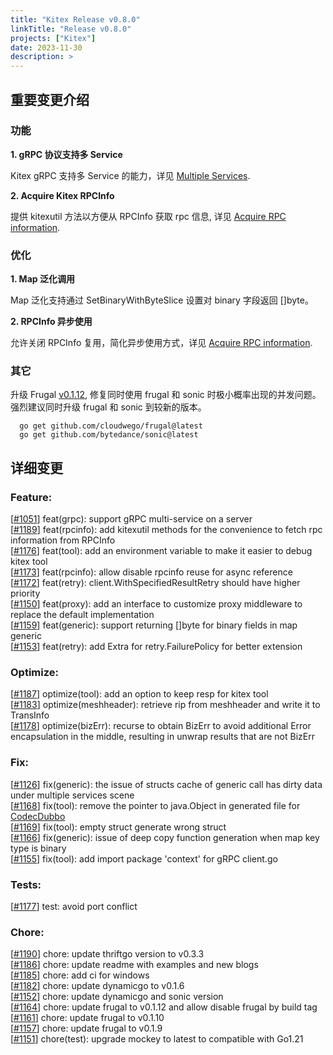 ```yaml
---
title: "Kitex Release v0.8.0"
linkTitle: "Release v0.8.0"
projects: ["Kitex"]
date: 2023-11-30
description: >
---
```


## **重要变更介绍**

### 功能

**1. gRPC 协议支持多 Service**

Kitex gRPC 支持多 Service 的能力，详见 [Multiple Services](/zh/docs/kitex/tutorials/advanced-feature/multi_service/).

**2. Acquire Kitex RPCInfo**

提供 kitexutil 方法以方便从 RPCInfo 获取 rpc 信息, 详见 [Acquire RPC information](/zh/docs/kitex/tutorials/basic-feature/acquire_rpcinfo/).

### 优化

**1. Map 泛化调用**

Map 泛化支持通过 SetBinaryWithByteSlice 设置对 binary 字段返回 []byte。

**2. RPCInfo 异步使用**

允许关闭 RPCInfo 复用，简化异步使用方式，详见 [Acquire RPC information](/zh/docs/kitex/tutorials/basic-feature/acquire_rpcinfo/#12-异步使用方式).

### 其它

升级 Frugal [v0.1.12](https://github.com/cloudwego/frugal/releases/tag/v0.1.12), 修复同时使用 frugal 和 sonic 时极小概率出现的并发问题。
强烈建议同时升级 frugal 和 sonic 到较新的版本。

```shell
  go get github.com/cloudwego/frugal@latest
  go get github.com/bytedance/sonic@latest
```

## **详细变更**

### Feature:

[[#1051](https://github.com/cloudwego/kitex/pull/1051)] feat(grpc): support gRPC multi-service on a server  
[[#1189](https://github.com/cloudwego/kitex/pull/1189)] feat(rpcinfo): add kitexutil methods for the convenience to fetch rpc information from RPCInfo  
[[#1176](https://github.com/cloudwego/kitex/pull/1176)] feat(tool): add an environment variable to make it easier to debug kitex tool  
[[#1173](https://github.com/cloudwego/kitex/pull/1173)] feat(rpcinfo): allow disable rpcinfo reuse for async reference  
[[#1172](https://github.com/cloudwego/kitex/pull/1172)] feat(retry): client.WithSpecifiedResultRetry should have higher priority  
[[#1150](https://github.com/cloudwego/kitex/pull/1150)] feat(proxy): add an interface to customize proxy middleware to replace the default implementation  
[[#1159](https://github.com/cloudwego/kitex/pull/1159)] feat(generic): support returning []byte for binary fields in map generic  
[[#1153](https://github.com/cloudwego/kitex/pull/1153)] feat(retry): add Extra for retry.FailurePolicy for better extension

### Optimize:

[[#1187](https://github.com/cloudwego/kitex/pull/1187)] optimize(tool): add an option to keep resp for kitex tool  
[[#1183](https://github.com/cloudwego/kitex/pull/1183)] optimize(meshheader): retrieve rip from meshheader and write it to TransInfo  
[[#1178](https://github.com/cloudwego/kitex/pull/1178)] optimize(bizErr): recurse to obtain BizErr to avoid additional Error encapsulation in the middle, resulting in unwrap results that are not BizErr

### Fix:

[[#1126](https://github.com/cloudwego/kitex/pull/1126)] fix(generic): the issue of structs cache of generic call has dirty data under multiple services scene  
[[#1168](https://github.com/cloudwego/kitex/pull/1168)] fix(tool): remove the pointer to java.Object in generated file for [CodecDubbo](https://github.com/kitex-contrib/codec-dubbo)  
[[#1169](https://github.com/cloudwego/kitex/pull/1169)] fix(tool): empty struct generate wrong struct  
[[#1166](https://github.com/cloudwego/kitex/pull/1166)] fix(generic): issue of deep copy function generation when map key type is binary  
[[#1155](https://github.com/cloudwego/kitex/pull/1155)] fix(tool): add import package 'context' for gRPC client.go

### Tests:

[[#1177](https://github.com/cloudwego/kitex/pull/1177)] test: avoid port conflict

### Chore:

[[#1190](https://github.com/cloudwego/kitex/pull/1190)] chore: update thriftgo version to v0.3.3  
[[#1186](https://github.com/cloudwego/kitex/pull/1186)] chore: update readme with examples and new blogs  
[[#1185](https://github.com/cloudwego/kitex/pull/1185)] chore: add ci for windows  
[[#1182](https://github.com/cloudwego/kitex/pull/1182)] chore: update dynamicgo to v0.1.6  
[[#1152](https://github.com/cloudwego/kitex/pull/1152)] chore: update dynamicgo and sonic version  
[[#1164](https://github.com/cloudwego/kitex/pull/1164)] chore: update frugal to v0.1.12 and allow disable frugal by build tag  
[[#1161](https://github.com/cloudwego/kitex/pull/1161)] chore: update frugal to v0.1.10  
[[#1157](https://github.com/cloudwego/kitex/pull/1157)] chore: update frugal to v0.1.9  
[[#1151](https://github.com/cloudwego/kitex/pull/1151)] chore(test): upgrade mockey to latest to compatible with Go1.21
